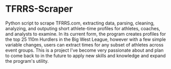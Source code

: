 # TFRRS-Scraper
Python script to scrape TFRRS.com, extracting data, parsing, cleaning, analyzing, and outputing short athlete-time profiles for athletes, coaches, and analysts to examine. In its current form, the program creates profiles for the top 25 110m Hurdlers in the Big West League, however with a few simple variable changes, users can extract times for any subset of athletes across event groups. This is a project I've become very passionate about and plan to come back to in the future to apply new skills and knowledge and expand the program's utility.
